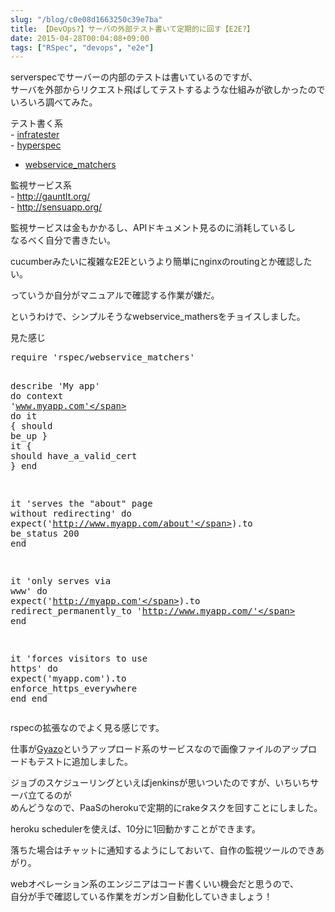 ```yaml
---
slug: "/blog/c0e08d1663250c39e7ba"
title: 【DevOps?】サーバの外部テスト書いて定期的に回す【E2E?】
date: 2015-04-28T00:04:08+09:00
tags: ["RSpec", "devops", "e2e"]
---
```

<p>serverspecでサーバーの内部のテストは書いているのですが、<br>
サーバを外部からリクエスト飛ばしてテストするような仕組みが欲しかったのでいろいろ調べてみた。</p>

<p>テスト書く系<br>
- <a href="https://speakerdeck.com/ryotarai/infrataster-infra-behavior-testing-framework-number-oedo04" rel="nofollow noopener" target="_blank">infratester</a><br>
- <a href="https://github.com/hannestyden/hyperspec" rel="nofollow noopener" target="_blank">hyperspec</a></p>

<ul>
<li><a href="https://github.com/dogweather/rspec-webservice_matchers" rel="nofollow noopener" target="_blank">webservice_matchers</a></li>
</ul>

<p>監視サービス系<br>
- <a href="http://gauntlt.org/" class="autolink" rel="nofollow noopener" target="_blank">http://gauntlt.org/</a><br>
- <a href="http://sensuapp.org/" class="autolink" rel="nofollow noopener" target="_blank">http://sensuapp.org/</a></p>

<p>監視サービスは金もかかるし、APIドキュメント見るのに消耗しているし<br>
なるべく自分で書きたい。</p>

<p>cucumberみたいに複雑なE2Eというより簡単にnginxのroutingとか確認したい。</p>

<p>っていうか自分がマニュアルで確認する作業が嫌だ。</p>

<p>というわけで、シンプルそうなwebservice_mathersをチョイスしました。</p>

<p>見た感じ</p>

<div class="code-frame" data-lang="rb"><div class="highlight"><pre>
<span class="nb">require</span> <span class="s1">'rspec/webservice_matchers'</span>

<span class="n">describe</span> <span class="s1">'My app'</span> <span class="k">do</span> 
  <span class="n">context</span> <span class="s1">'www.myapp.com'</span> <span class="k">do</span>
    <span class="n">it</span> <span class="p">{</span> <span class="n">should</span> <span class="n">be_up</span> <span class="p">}</span>
    <span class="n">it</span> <span class="p">{</span> <span class="n">should</span> <span class="n">have_a_valid_cert</span> <span class="p">}</span>
  <span class="k">end</span>

  <span class="n">it</span> <span class="s1">'serves the "about" page without redirecting'</span> <span class="k">do</span>
    <span class="n">expect</span><span class="p">(</span><span class="s1">'http://www.myapp.com/about'</span><span class="p">).</span><span class="nf">to</span> <span class="n">be_status</span> <span class="mi">200</span>
  <span class="k">end</span>

  <span class="n">it</span> <span class="s1">'only serves via www'</span> <span class="k">do</span>
    <span class="n">expect</span><span class="p">(</span><span class="s1">'http://myapp.com'</span><span class="p">).</span><span class="nf">to</span> <span class="n">redirect_permanently_to</span> <span class="s1">'http://www.myapp.com/'</span>
  <span class="k">end</span>

  <span class="n">it</span> <span class="s1">'forces visitors to use https'</span> <span class="k">do</span>
    <span class="n">expect</span><span class="p">(</span><span class="s1">'myapp.com'</span><span class="p">).</span><span class="nf">to</span> <span class="n">enforce_https_everywhere</span>
  <span class="k">end</span>
<span class="k">end</span>
</pre></div></div>

<p>rspecの拡張なのでよく見る感じです。</p>

<p>仕事が<a href="https://gyazo.com" rel="nofollow noopener" target="_blank">Gyazo</a>というアップロード系のサービスなので画像ファイルのアップロードもテストに追加しました。</p>

<p>ジョブのスケジューリングといえばjenkinsが思いついたのですが、いちいちサーバ立てるのが<br>
めんどうなので、PaaSのherokuで定期的にrakeタスクを回すことにしました。</p>

<p>heroku schedulerを使えば、10分に1回動かすことができます。</p>

<p>落ちた場合はチャットに通知するようにしておいて、自作の監視ツールのできあがり。</p>

<p>webオペレーション系のエンジニアはコード書くいい機会だと思うので、<br>
自分が手で確認している作業をガンガン自動化していきましょう！</p>
